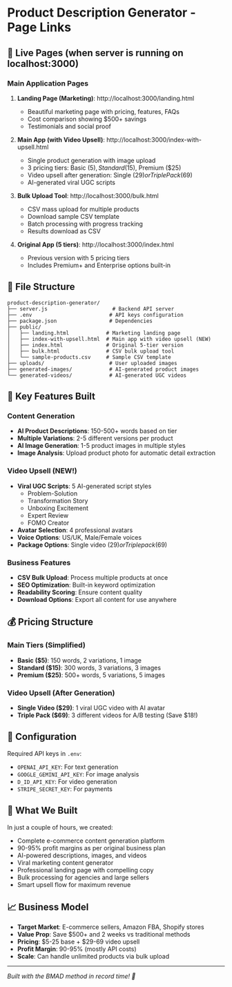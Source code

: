 # Product Description Generator - Page Links

## 🚀 Live Pages (when server is running on localhost:3000)

### Main Application Pages
1. **Landing Page (Marketing)**: http://localhost:3000/landing.html
   - Beautiful marketing page with pricing, features, FAQs
   - Cost comparison showing $500+ savings
   - Testimonials and social proof
   
2. **Main App (with Video Upsell)**: http://localhost:3000/index-with-upsell.html
   - Single product generation with image upload
   - 3 pricing tiers: Basic ($5), Standard ($15), Premium ($25)
   - Video upsell after generation: Single ($29) or Triple Pack ($69)
   - AI-generated viral UGC scripts
   
3. **Bulk Upload Tool**: http://localhost:3000/bulk.html
   - CSV mass upload for multiple products
   - Download sample CSV template
   - Batch processing with progress tracking
   - Results download as CSV

4. **Original App (5 tiers)**: http://localhost:3000/index.html
   - Previous version with 5 pricing tiers
   - Includes Premium+ and Enterprise options built-in

## 📁 File Structure
```
product-description-generator/
├── server.js                     # Backend API server
├── .env                         # API keys configuration
├── package.json                 # Dependencies
├── public/
│   ├── landing.html            # Marketing landing page
│   ├── index-with-upsell.html  # Main app with video upsell (NEW)
│   ├── index.html              # Original 5-tier version
│   ├── bulk.html               # CSV bulk upload tool
│   └── sample-products.csv     # Sample CSV template
├── uploads/                     # User uploaded images
├── generated-images/            # AI-generated product images
└── generated-videos/            # AI-generated UGC videos
```

## 🎯 Key Features Built

### Content Generation
- **AI Product Descriptions**: 150-500+ words based on tier
- **Multiple Variations**: 2-5 different versions per product
- **AI Image Generation**: 1-5 product images in multiple styles
- **Image Analysis**: Upload product photo for automatic detail extraction

### Video Upsell (NEW!)
- **Viral UGC Scripts**: 5 AI-generated script styles
  - Problem-Solution
  - Transformation Story
  - Unboxing Excitement
  - Expert Review
  - FOMO Creator
- **Avatar Selection**: 4 professional avatars
- **Voice Options**: US/UK, Male/Female voices
- **Package Options**: Single video ($29) or Triple pack ($69)

### Business Features
- **CSV Bulk Upload**: Process multiple products at once
- **SEO Optimization**: Built-in keyword optimization
- **Readability Scoring**: Ensure content quality
- **Download Options**: Export all content for use anywhere

## 💰 Pricing Structure

### Main Tiers (Simplified)
- **Basic ($5)**: 150 words, 2 variations, 1 image
- **Standard ($15)**: 300 words, 3 variations, 3 images
- **Premium ($25)**: 500+ words, 5 variations, 5 images

### Video Upsell (After Generation)
- **Single Video ($29)**: 1 viral UGC video with AI avatar
- **Triple Pack ($69)**: 3 different videos for A/B testing (Save $18!)

## 🔧 Configuration

Required API keys in `.env`:
- `OPENAI_API_KEY`: For text generation
- `GOOGLE_GEMINI_API_KEY`: For image analysis
- `D_ID_API_KEY`: For video generation
- `STRIPE_SECRET_KEY`: For payments

## 🎉 What We Built

In just a couple of hours, we created:
- Complete e-commerce content generation platform
- 90-95% profit margins as per original business plan
- AI-powered descriptions, images, and videos
- Viral marketing content generator
- Professional landing page with compelling copy
- Bulk processing for agencies and large sellers
- Smart upsell flow for maximum revenue

## 📈 Business Model

- **Target Market**: E-commerce sellers, Amazon FBA, Shopify stores
- **Value Prop**: Save $500+ and 2 weeks vs traditional methods
- **Pricing**: $5-25 base + $29-69 video upsell
- **Profit Margin**: 90-95% (mostly API costs)
- **Scale**: Can handle unlimited products via bulk upload

---

*Built with the BMAD method in record time! 🚀*